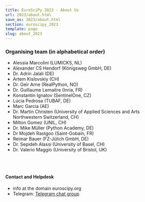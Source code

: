 ```yaml
---
title: EuroSciPy 2023 - About Us
url: 2023/about.html
save_as: 2023/about.html
section: euroscipy_2023
template: page
slug: about_2023
---
```


### Organising team (in alphabetical order)

- Alessia Marcolini (LUMICKS, NL)
- Alexander CS Hendorf (Königsweg GmbH, DE)
- Dr. Adrin Jalali (DE)
- Artem Kislovskiy (CH)
- Dr. Geir Arne (RealPython, NO)
- Dr. Guillaume Lemaitre (Inria, FR)
- Konstantin Ignatov (SentinelOne, CZ)
- Lúcia Pedrosa (TUBAF, DE)
- Marc Garcia (AE)
- Dr. Martin Christen (University of Applied Sciences and Arts Northwestern Switzerland, CH)
- Milton Gomez (UNIL, CH)
- Dr. Mike Müller (Python Academy, DE)
- Dr Mojdeh Rastgoo (Saint-Gobain, FR)
- Reimar Bauer (FZ-Jülich GmbH, DE)
- Dr. Sepideh Alassi (University of Basel, CH)
- Dr. Valerio Maggio (University of Bristol, UK)

</br>
</br>

#### Contact and Helpdesk

- info at the domain euroscipy.org
- Telegram: [Telegram chat group](https://t.me/euroscipy)

</br>
</br>

